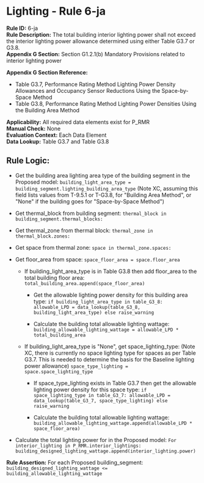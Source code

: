 
# Lighting - Rule 6-ja

**Rule ID:** 6-ja  
**Rule Description:** The total building interior lighting power shall not exceed the interior lighting power allowance determined using either Table G3.7 or G3.8.  
**Appendix G Section:** Section G1.2.1(b) Mandatory Provisions related to interior lighting power
  
**Appendix G Section Reference:**  

- Table G3.7, Performance Rating Method Lighting Power Density Allowances and Occupancy Sensor Reductions Using the Space-by-Space Method
- Table G3.8, Performance Rating Method Lighting Power Densities Using the Building Area Method  

**Applicability:** All required data elements exist for P_RMR  
**Manual Check:** None  
**Evaluation Context:** Each Data Element  
**Data Lookup:** Table G3.7 and Table G3.8  
## Rule Logic: 

- Get the building area lighting area type of the building segment in the Proposed model: ```building_light_area_type = building_segment.lighting_building_area_type``` (Note XC, assuming this field lists values from T-9.5.1 or T-G3.8, for "Building Area Method", or "None" if the building goes for "Space-by-Space Method")

- Get thermal_block from building segment: ```thermal_block in building_segment.thermal_blocks:```

- Get thermal_zone from thermal block: ```thermal_zone in thermal_block.zones:```

- Get space from thermal zone: ```space in thermal_zone.spaces:```

- Get floor_area from space: ```space_floor_area = space.floor_area```

  - If building_light_area_type is in Table G3.8 then add floor_area to the total building floor area: ```total_building_area.append(space_floor_area)```

    - Get the allowable lighting power density for this building area type: ```if building_light_area_type in table_G3_8: allowable_LPD = data_lookup(table_G3_8, building_light_area_type) else raise_warning```

    - Calculate the building total allowable lighting wattage: ```building_allowable_lighting_wattage = allowable_LPD * total_building_area```

  - If building_light_area_type is "None", get space_lighting_type: (Note XC, there is currently no space lighting type for spaces as per Table G3.7. This is needed to determine the basis for the Baseline lighting power allowance) ```space_type_lighting = space.space_lighting_type```

    - If space_type_lighting exists in Table G3.7 then get the allowable lighting power density for this space type: ```if space_lighting_type in table_G3_7: allowable_LPD = data_lookup(table_G3_7, space_type_lighting) else raise_warning```

    - Calculate the building total allowable lighting wattage: ```building_allowable_lighting_wattage.append(allowable_LPD * space_floor_area)```

- Calculate the total lighting power for in the Proposed model: ```For interior_lighting in P_RMR.interior_lightings: building_designed_lighting_wattage.append(interior_lighting.power)```

**Rule Assertion:** For each Proposed building_segment: ```building_designed_lighting_wattage <= building_allowable_lighting_wattage```
